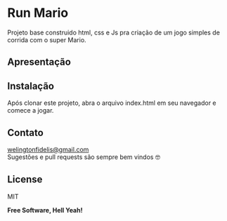 # Run Mario
Projeto base construido html, css e Js pra criação de um jogo simples de corrida com o super Mario.

## Apresentação


## Instalação
Após clonar este projeto, abra o arquivo index.html em seu navegador e comece a jogar.

## Contato
welingtonfidelis@gmail.com
<br>
Sugestões e pull requests são sempre bem vindos 🤓 

License
----

MIT

**Free Software, Hell Yeah!**

[Node.js]: <https://nodejs.org/en/>
[Backend]: <https://github.com/welingtonfidelis/base_project_back>
[AWSS3]: <https://docs.aws.amazon.com/AmazonS3/latest/userguide/Welcome.html>
